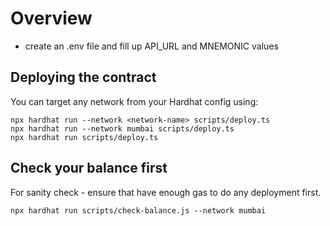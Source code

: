 # Overview
- create an .env file and fill up API_URL and MNEMONIC values

## Deploying the contract

You can target any network from your Hardhat config using:

```
npx hardhat run --network <network-name> scripts/deploy.ts
npx hardhat run --network mumbai scripts/deploy.ts
npx hardhat run scripts/deploy.ts
```



## Check your balance first 
For sanity check - ensure that have enough gas to do any deployment first.

```
npx hardhat run scripts/check-balance.js --network mumbai 
```